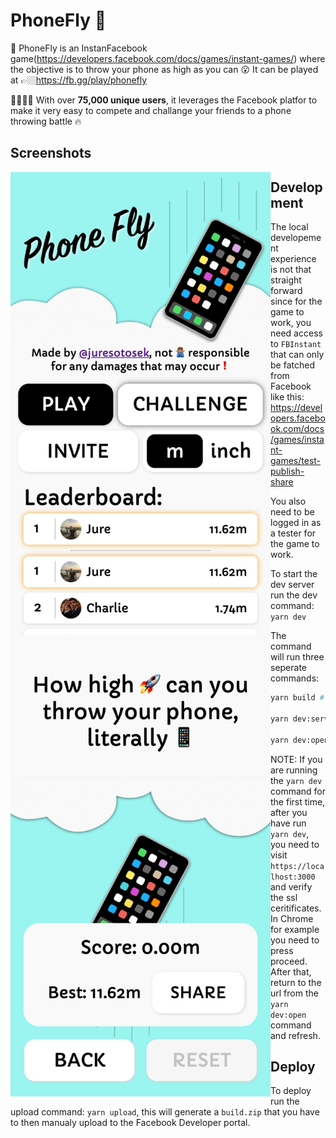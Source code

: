 # PhoneFly 📱

📱 PhoneFly is an InstanFacebook game(https://developers.facebook.com/docs/games/instant-games/) where the objective is to throw your phone as high as you can 😮 It can be played at 👉🏼https://fb.gg/play/phonefly

👨‍👩‍👧‍👦 With over **75,000 unique users**, it leverages the Facebook platfor to make it very easy to compete and challange your friends to a phone throwing battle 🔥

## Screenshots

<img align="left" src="media/IndexPage.png" alt="Index Page" width="416">
<img align="left" src="media/PlayPage.png" alt="Play Page" width="416">

## Development

The local developement experience is not that straight forward since for the game to work, you need access to `FBInstant` that can only be fatched from Facebook like this: https://developers.facebook.com/docs/games/instant-games/test-publish-share

You also need to be logged in as a tester for the game to work.

To start the dev server run the dev command: `yarn dev`

The command will run three seperate commands:

```bash
yarn build # Builds the app into ./build

yarn dev:serve # Starts up an http-server serving ./build

yarn dev:open # Open the facebook url where you can test the app
```

NOTE: If you are running the `yarn dev` command for the first time, after you have run `yarn dev`, you need to visit `https://localhost:3000` and verify the ssl ceritificates. In Chrome for example you need to press proceed. After that, return to the url from the `yarn dev:open` command and refresh.

## Deploy

To deploy run the upload command: `yarn upload`, this will generate a `build.zip` that you have to then manualy upload to the Facebook Developer portal.
